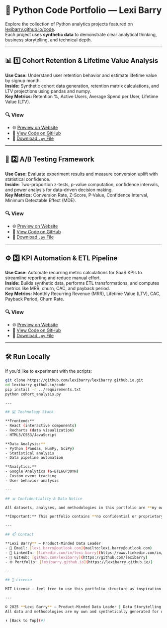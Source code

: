 # 🧠 Python Code Portfolio — Lexi Barry

Explore the collection of Python analytics projects featured on [lexibarry.github.io/code](https://lexibarry.github.io/code).  
Each project uses **synthetic data** to demonstrate clear analytical thinking, business storytelling, and technical depth.

---

## 📊 1️⃣ Cohort Retention & Lifetime Value Analysis
**Use Case:** Understand user retention behavior and estimate lifetime value by signup month.  
**Inside:** Synthetic cohort data generation, retention matrix calculations, and LTV projections using pandas and numpy.  
**Key Metrics:** Retention %, Active Users, Average Spend per User, Lifetime Value (LTV).

### 🔍 View
- 🌐 [Preview on Website](https://lexibarry.github.io/code/#cohort)
- 🧩 [View Code on GitHub](https://github.com/lexibarry/lexibarry.github.io/blob/main/code/cohort_analysis.py)
- 💾 [Download `.py` File](https://lexibarry.github.io/code/cohort_analysis.py)

---

## 🧪 2️⃣ A/B Testing Framework
**Use Case:** Evaluate experiment results and measure conversion uplift with statistical confidence.  
**Inside:** Two-proportion z-tests, p-value computation, confidence intervals, and power analysis for data-driven decision making.  
**Key Metrics:** Conversion Rate, Z-Score, P-Value, Confidence Interval, Minimum Detectable Effect (MDE).

### 🔍 View
- 🌐 [Preview on Website](https://lexibarry.github.io/code/#abtest)
- 🧩 [View Code on GitHub](https://github.com/lexibarry/lexibarry.github.io/blob/main/code/ab_test_framework.py)
- 💾 [Download `.py` File](https://lexibarry.github.io/code/ab_test_framework.py)

---

## ⚙️ 3️⃣ KPI Automation & ETL Pipeline
**Use Case:** Automate recurring metric calculations for SaaS KPIs to streamline reporting and reduce manual effort.  
**Inside:** Builds synthetic data, performs ETL transformations, and computes metrics like MRR, churn, CAC, and payback period.  
**Key Metrics:** Monthly Recurring Revenue (MRR), Lifetime Value (LTV), CAC, Payback Period, Churn Rate.

### 🔍 View
- 🌐 [Preview on Website](https://lexibarry.github.io/code/#kpi)
- 🧩 [View Code on GitHub](https://github.com/lexibarry/lexibarry.github.io/blob/main/code/metrics_pipeline.py)
- 💾 [Download `.py` File](https://lexibarry.github.io/code/metrics_pipeline.py)

---

## 🛠️ Run Locally
If you’d like to experiment with the scripts:
```bash
git clone https://github.com/lexibarry/lexibarry.github.io.git
cd lexibarry.github.io/code
pip install -r ../requirements.txt
python cohort_analysis.py

---

## 💻 Technology Stack

**Frontend:**
- React (interactive components)  
- Recharts (data visualization)  
- HTML5/CSS3/JavaScript  

**Data Analysis:**
- Python (Pandas, NumPy, SciPy)  
- Statistical analysis  
- Data pipeline automation  

**Analytics:**
- Google Analytics (G-BTL6GP30YH)  
- Custom event tracking  
- User behavior analysis  

---

## 📊 Confidentiality & Data Notice

All datasets, analyses, and methodologies in this portfolio are **my own work and synthetically generated** by Lexi Barry for demonstration and learning purposes. These represent my own ideologies and analytical approaches.

**Important:** This portfolio contains **no confidential or proprietary information** from previous employers. All data is fictional and designed to demonstrate analytical capabilities while respecting confidentiality, ethics, and intellectual property rights.

---

## 📫 Contact

**Lexi Barry** — Product-Minded Data Leader  
- 📧 Email: [lexi.barry@outlook.com](mailto:lexi.barry@outlook.com)  
- 💼 LinkedIn: [linkedin.com/in/lexi-barry](https://www.linkedin.com/in/lexi-barry)  
- 🐙 GitHub: [github.com/lexibarry](https://github.com/lexibarry)  
- 🌐 Portfolio: [lexibarry.github.io](https://lexibarry.github.io/)

---

## 📄 License

MIT License — feel free to use this portfolio structure as inspiration for your own!

---

© 2025 **Lexi Barry** — Product-Minded Data Leader | Data Storytelling & Analytics Portfolio  
All data and methodologies are my own and synthetically generated for demonstration purposes. No confidential or proprietary information from previous employers is used.

⬆️ [Back to Top](#)
